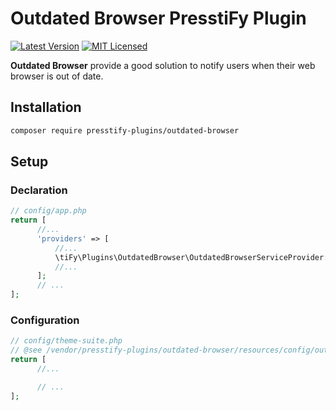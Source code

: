 # Outdated Browser PresstiFy Plugin

[![Latest Version](https://img.shields.io/badge/release-2.0.21-blue?style=for-the-badge)](https://svn.tigreblanc.fr/presstify-plugins/outdated-browser/tags/2.0.21)
[![MIT Licensed](https://img.shields.io/badge/license-MIT-green?style=for-the-badge)](LICENSE.md)

**Outdated Browser** provide a good solution to notify users when their web browser is out of date.

## Installation

```bash
composer require presstify-plugins/outdated-browser
```

## Setup

### Declaration

```php
// config/app.php
return [
      //...
      'providers' => [
          //...
          \tiFy\Plugins\OutdatedBrowser\OutdatedBrowserServiceProvider::class,
          //...
      ];
      // ...
];
```

### Configuration

```php
// config/theme-suite.php
// @see /vendor/presstify-plugins/outdated-browser/resources/config/outdated-browser.php
return [
      //...

      // ...
];
```
